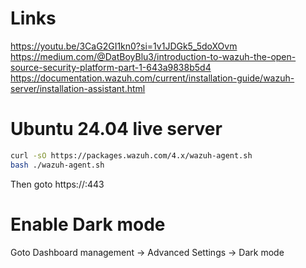 # Links
https://youtu.be/3CaG2GI1kn0?si=1v1JDGk5_5doXOvm
https://medium.com/@DatBoyBlu3/introduction-to-wazuh-the-open-source-security-platform-part-1-643a9838b5d4
https://documentation.wazuh.com/current/installation-guide/wazuh-server/installation-assistant.html

# Ubuntu 24.04 live server
```bash
curl -sO https://packages.wazuh.com/4.x/wazuh-agent.sh
bash ./wazuh-agent.sh
```
Then goto https://<wazuh-dashboard-ip>:443

# Enable Dark mode
Goto Dashboard management -> Advanced Settings -> Dark mode